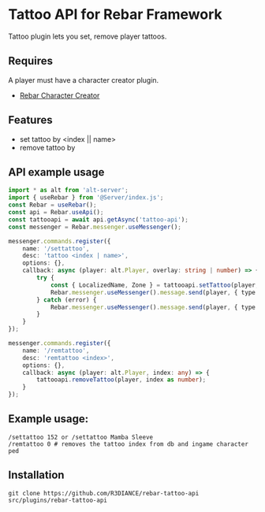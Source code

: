 # Tattoo API for Rebar Framework
Tattoo plugin lets you set, remove player tattoos.

## Requires
A player must have a character creator plugin.
-   [Rebar Character Creator](https://github.com/Stuyk/rebar-character-creator)

## Features
-   set tattoo by <index || name>
-   remove tattoo by <index>

## API example usage
```ts
import * as alt from 'alt-server';
import { useRebar } from '@Server/index.js';
const Rebar = useRebar();
const api = Rebar.useApi();
const tattooapi = await api.getAsync('tattoo-api');
const messenger = Rebar.messenger.useMessenger();

messenger.commands.register({
    name: '/settattoo',
    desc: 'tattoo <index | name>',
    options: {},
    callback: async (player: alt.Player, overlay: string | number) => {
        try {
            const { LocalizedName, Zone } = tattooapi.setTattoo(player, overlay);
            Rebar.messenger.useMessenger().message.send(player, { type: 'system', content: `${LocalizedName} tattoo has been applied to the ${Zone}.` });
        } catch (error) {
            Rebar.messenger.useMessenger().message.send(player, { type: 'alert', content: error.message });
        }
    }
});

messenger.commands.register({
    name: '/remtattoo',
    desc: 'remtattoo <index>',
    options: {},
    callback: async (player: alt.Player, index: any) => {
        tattooapi.removeTattoo(player, index as number);
    }
});
```
## Example usage: 
```
/settattoo 152 or /settattoo Mamba Sleeve
/remtattoo 0 # removes the tattoo index from db and ingame character ped
```

## Installation
```
git clone https://github.com/R3DIANCE/rebar-tattoo-api src/plugins/rebar-tattoo-api
```